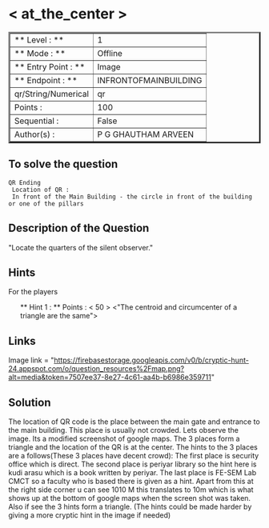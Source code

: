 # < at_the_center >

<table border=3 >
<tr>
    <td>** Level : **</td>
    <td>1</td>
</tr>
<tr>
    <td>** Mode : **</td>
    <td>Offline</td>
</tr>
<tr>
    <td>** Entry Point : ** </td>
    <td>Image</td>
</tr>
<tr>
    <td>** Endpoint : ** </td>
    <td>INFRONTOFMAINBUILDING</td>
</tr>
<tr>
    <td>qr/String/Numerical</td>
    <td>qr</td>
</tr>
<tr>
    <td>Points : </td>
    <td>100 </td>
</tr>
<tr>
    <td> Sequential :  </td>
    <td>False</td>
</tr>
<tr>
    <td> Author(s) : </td>
    <td>P G GHAUTHAM ARVEEN</td>
</tr>
</table>

## To solve the question

    QR Ending
     Location of QR :
     In front of the Main Building - the circle in front of the building or one of the pillars

## Description of the Question

"Locate the quarters of the silent observer."

## Hints

For the players

<ol>
** Hint 1 : ** 
Points : < 50 >
<"The centroid and circumcenter of a triangle are the same">
</ol>

## Links

Image link = "https://firebasestorage.googleapis.com/v0/b/cryptic-hunt-24.appspot.com/o/question_resources%2Fmap.png?alt=media&token=7507ee37-8e27-4c61-aa4b-b6986e359711"

## Solution

The location of QR code is the place between the main gate and entrance to the main building.
This place is usually not crowded. Lets observe the image. Its a modified screenshot of google maps.
The 3 places form a triangle and the location of the QR is at the center.
The hints to the 3 places are a follows(These 3 places have decent crowd):
The first place is security office which is direct.
The second place is periyar library so the hint here is kudi arasu which is a book written by periyar.
The last place is FE-SEM Lab CMCT so a faculty who is based there is given as a hint.
Apart from this at the right side corner u can see 1010 M this translates to 10m which is what shows up at the bottom
of google maps when the screen shot was taken.
Also if see the 3 hints form a triangle.
(The hints could be made harder by giving a more cryptic hint in the image if needed)

